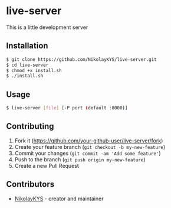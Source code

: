 # live-server

This is a little development server

## Installation

```bash
$ git clone https://github.com/NikolayKYS/live-server.git
$ cd live-server
$ chmod +x install.sh
$ ./install.sh
```

## Usage

```bash
$ live-server [file] [-P port (default :8000)]
```

## Contributing

1. Fork it (<https://github.com/your-github-user/live-server/fork>)
2. Create your feature branch (`git checkout -b my-new-feature`)
3. Commit your changes (`git commit -am 'Add some feature'`)
4. Push to the branch (`git push origin my-new-feature`)
5. Create a new Pull Request

## Contributors

- [NikolayKYS](https://github.com/your-github-user) - creator and maintainer
